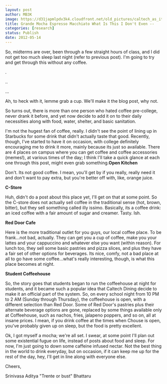 ```yaml
---
layout: post
author: MB3K
image: https://d31japmlpdv3k4.cloudfront.net/old_pictures/caltech_as_it_happens/6a0105349b8251970b0168eb54fd25970c.jpg
title: Grande Mocha Espresso Macchiato What Is This I Don't Even -- 
categories: [research]
status: Publish
date: 2012-05-14
---
```



So, midterms are over, been through a few straight hours of class, and I did not get too much sleep last night (refer to previous post). I'm going to try and get through this without any coffee.

.

..

...

Ah, to heck with it, lemme grab a cup. We'll make it the blog post, why not.

So turns out, there is more than one person who hated coffee pre-college, never drank it before, and yet now decide to add it on to their daily necessities along with food, water, shelter, and basic sanitation.

 I'm not the hugest fan of coffee, really. I didn't see the point of lining up in Starbucks for some drink that didn't actually taste that good. Recently, though, I've started to have it on occasion, with college definitely encouraging me to drink it more, mainly because its just so available. There are 4 places on campus where you can get coffee and coffee accessories (memes!), at various times of the day; I think I'll take a quick glance at each one through this post, might even grab something.**Open Kitchen**

Don't. Its not good coffee. I mean, you'll get by if you really, really need it and don't want to pay extra, but you're better off with, like, orange juice.

**C-Store**

Huh, didn't do a post about this place yet, I'll get on that at some point. So the C-store does not actually sell coffee in the traditional sense (hot, brown, bitter), but they sell something called illy issimo. Basically, its a coffee drink: an iced coffee with a fair amount of sugar and creamer. Tasty. Ish.

**Red Door Cafe**

Here is the more traditional outlet for you guys, our local coffee place. To be frank...not bad, actually. They can get you a cup of coffee, make you your lattes and your cappuccino and whatever else you want (within reason). For lunch too, they sell some basic pastries and pizza slices, and plus they have a fair set of other options for beverages. Its nice, comfy, not a bad place at all to go have some coffee...what's really interesting, though, is what this place becomes at night.

**Student Coffeehouse**

So, the story goes that students began to run the coffeehouse at night for students, and it became such a popular idea that Caltech Dining decide to make it an official part of the system. So, on every school night from 10 PM to 2 AM (Sunday through Thursday), the coffeehouse is open, with a different selection than Red Door. Some of Red Door's pastries plus their alternate beverage options are gone, replaced by some things available only at Coffeehouse, such as nachos, fries, jalapeno poppers, and so on, all at insane prices. I mean, if you drink coffee at the times when Chouse is open, you've probably given up on sleep, but the food is pretty excellent.

Ok, I got myself a mocha; we're all set. I swear, at some point I'll plan out some existential fugue on life, instead of posts about food and sleep. For now, I'm just going to down some caffeine infused nectar. Not the best thing in the world to drink everyday, but on occasion, if it can keep me up for the rest of the day, hey, I'll get in line along with everyone else.

Cheers,

Srinivasa Aditya "Trente or bust" Bhattaru

